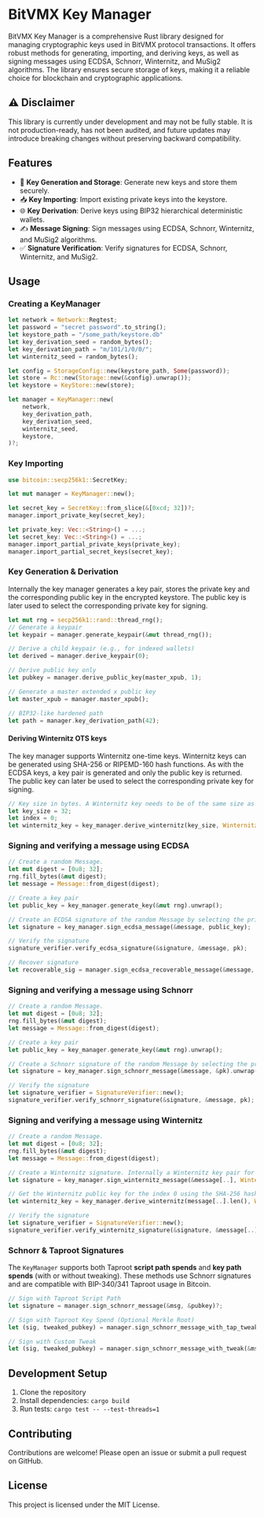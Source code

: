 # BitVMX Key Manager

BitVMX Key Manager is a comprehensive Rust library designed for managing cryptographic keys used in BitVMX protocol transactions. It offers robust methods for generating, importing, and deriving keys, as well as signing messages using ECDSA, Schnorr, Winternitz, and MuSig2 algorithms. The library ensures secure storage of keys, making it a reliable choice for blockchain and cryptographic applications.

## ⚠️ Disclaimer

This library is currently under development and may not be fully stable.
It is not production-ready, has not been audited, and future updates may introduce breaking changes without preserving backward compatibility.

## Features

- 🔑 **Key Generation and Storage**: Generate new keys and store them securely.
- 📥 **Key Importing**: Import existing private keys into the keystore.
- 🌐 **Key Derivation**: Derive keys using BIP32 hierarchical deterministic wallets.
- ✍️ **Message Signing**: Sign messages using ECDSA, Schnorr, Winternitz, and MuSig2 algorithms.
- ✅ **Signature Verification**: Verify signatures for ECDSA, Schnorr, Winternitz, and MuSig2.

## Usage

### Creating a KeyManager 

```rust
let network = Network::Regtest;
let password = "secret password".to_string();
let keystore_path = "/some_path/keystore.db"
let key_derivation_seed = random_bytes();
let key_derivation_path = "m/101/1/0/0/";
let winternitz_seed = random_bytes();

let config = StorageConfig::new(keystore_path, Some(password));
let store = Rc::new(Storage::new(&config).unwrap());
let keystore = KeyStore::new(store);

let manager = KeyManager::new(
    network, 
    key_derivation_path, 
    key_derivation_seed, 
    winternitz_seed, 
    keystore, 
)?;
```

### Key Importing

```rust
use bitcoin::secp256k1::SecretKey;

let mut manager = KeyManager::new();

let secret_key = SecretKey::from_slice(&[0xcd; 32])?;
manager.import_private_key(secret_key);

let private_key: Vec::<String>() = ...;
let secret_key: Vec::<String>() = ...;
manager.import_partial_private_keys(private_key);
manager.import_partial_secret_keys(secret_key);
```

### Key Generation & Derivation

Internally the key manager generates a key pair, stores the private key and the corresponding public key in the encrypted keystore. The public key is later used to select the corresponding private key for signing.

```rust
let mut rng = secp256k1::rand::thread_rng();
// Generate a keypair
let keypair = manager.generate_keypair(&mut thread_rng());

// Derive a child keypair (e.g., for indexed wallets)
let derived = manager.derive_keypair(0);

// Derive public key only
let pubkey = manager.derive_public_key(master_xpub, 1);

// Generate a master extended x public key
let master_xpub = manager.master_xpub();

// BIP32-like hardened path
let path = manager.key_derivation_path(42);
```

#### Deriving Winternitz OTS keys

The key manager supports Winternitz one-time keys. Winternitz keys can be generated using SHA-256 or RIPEMD-160 hash functions. As with the ECDSA keys, a key pair is generated and only the public key is returned. The public key can later be used to select the corresponding private key for signing.

```rust
// Key size in bytes. A Winternitz key needs to be of the same size as the message that will be signed with it.
let key_size = 32;
let index = 0; 
let winternitz_key = key_manager.derive_winternitz(key_size, WinternitzType::SHA256, index)?;
```

### Signing and verifying a message using ECDSA

```rust
// Create a random Message.
let mut digest = [0u8; 32];
rng.fill_bytes(&mut digest);
let message = Message::from_digest(digest);

// Create a key pair
let public_key = key_manager.generate_key(&mut rng).unwrap();

// Create an ECDSA signature of the random Message by selecting the private associated to the public key passed as parameter 
let signature = key_manager.sign_ecdsa_message(&message, public_key);

// Verify the signature
signature_verifier.verify_ecdsa_signature(&signature, &message, pk);

// Recover signature
let recoverable_sig = manager.sign_ecdsa_recoverable_message(&message, pk);
```

### Signing and verifying a message using Schnorr

```rust
// Create a random Message.
let mut digest = [0u8; 32];
rng.fill_bytes(&mut digest);
let message = Message::from_digest(digest);

// Create a key pair
let public_key = key_manager.generate_key(&mut rng).unwrap();

// Create a Schnorr signature of the random Message by selecting the private associated to the public key passed as parameter 
let signature = key_manager.sign_schnorr_message(&message, &pk).unwrap();

// Verify the signature
let signature_verifier = SignatureVerifier::new();
signature_verifier.verify_schnorr_signature(&signature, &message, pk);
```

### Signing and verifying a message using Winternitz

```rust
// Create a random Message.
let mut digest = [0u8; 32];
rng.fill_bytes(&mut digest);
let message = Message::from_digest(digest);

// Create a Winternitz signature. Internally a Winternitz key pair for the derivation index 0 is created using the SHA-256 hash function
let signature = key_manager.sign_winternitz_message(&message[..], WinternitzType::SHA256, 0).unwrap();

// Get the Winternitz public key for the index 0 using the SHA-256 hash function
let winternitz_key = key_manager.derive_winternitz(message[..].len(), WinternitzType::SHA256, 0).unwrap();

// Verify the signature
let signature_verifier = SignatureVerifier::new();
signature_verifier.verify_winternitz_signature(&signature, &message[..], &winternitz_key);
```

### Schnorr & Taproot Signatures

The `KeyManager` supports both Taproot **script path spends** and **key path spends** (with or without tweaking). These methods use Schnorr signatures and are compatible with BIP-340/341 Taproot usage in Bitcoin.

```rust
// Sign with Taproot Script Path
let signature = manager.sign_schnorr_message(&msg, &pubkey)?;

// Sign with Taproot Key Spend (Optional Merkle Root)
let (sig, tweaked_pubkey) = manager.sign_schnorr_message_with_tap_tweak(&msg, &pubkey, merkle_root)?;

// Sign with Custom Tweak
let (sig, tweaked_pubkey) = manager.sign_schnorr_message_with_tweak(&msg, &pubkey, &tweak)?;
```

## Development Setup

1. Clone the repository
2. Install dependencies: `cargo build`
3. Run tests: `cargo test -- --test-threads=1`

## Contributing

Contributions are welcome! Please open an issue or submit a pull request on GitHub.

## License

This project is licensed under the MIT License.

